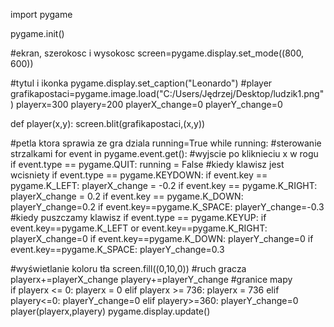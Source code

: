 import pygame

pygame.init()

#ekran, szerokosc i wysokosc
screen=pygame.display.set_mode((800, 600))

#tytul i ikonka
pygame.display.set_caption("Leonardo")
#player
grafikapostaci=pygame.image.load("C:/Users/Jędrzej/Desktop/ludzik1.png")
playerx=300
playery=200
playerX_change=0
playerY_change=0

def player(x,y):
    screen.blit(grafikapostaci,(x,y))

#petla ktora sprawia ze gra dziala
running=True
while running:
#sterowanie strzalkami
    for event in pygame.event.get():
        #wyjscie po kliknieciu x w rogu
        if event.type == pygame.QUIT:
            running = False
        #kiedy klawisz jest wcisniety
        if event.type == pygame.KEYDOWN:
            if event.key == pygame.K_LEFT:
                playerX_change = -0.2
            if event.key == pygame.K_RIGHT:
                playerX_change = 0.2
            if event.key == pygame.K_DOWN:
                playerY_change=0.2
            if event.key==pygame.K_SPACE:
                playerY_change=-0.3
        #kiedy puszczamy klawisz
        if event.type == pygame.KEYUP:
            if event.key==pygame.K_LEFT or event.key==pygame.K_RIGHT:
                playerX_change=0
            if event.key==pygame.K_DOWN:
                playerY_change=0
            if event.key==pygame.K_SPACE:
                playerY_change=0.3



#wyświetlanie koloru tła
    screen.fill((0,10,0))
#ruch gracza
    playerx+=playerX_change
    playery+=playerY_change
#granice mapy    
    if playerx <= 0:
        playerx = 0
    elif playerx >= 736:
        playerx = 736
    elif playery<=0:
        playerY_change=0
    elif playery>=360:
        playerY_change=0
    player(playerx,playery)
    pygame.display.update()
